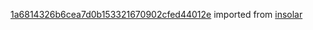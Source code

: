 [1a6814326b6cea7d0b153321670902cfed44012e](https://github.com/insolar/insolar/commit/1a6814326b6cea7d0b153321670902cfed44012e) imported from [insolar](https://github.com/insolar/insolar)
